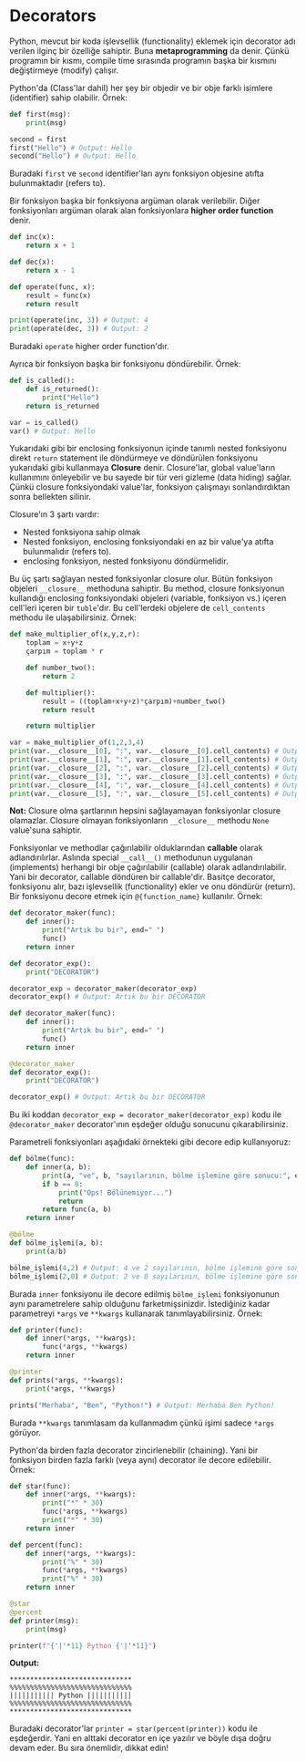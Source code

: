 # Decorators
Python, mevcut bir koda işlevsellik (functionality) eklemek için decorator adı verilen ilginç bir özelliğe sahiptir. Buna **metaprogramming** da denir. Çünkü programın bir kısmı, compile time sırasında programın başka bir kısmını değiştirmeye (modify) çalışır.

Python'da (Class'lar dahil) her şey bir objedir ve bir obje farklı isimlere (identifier) sahip olabilir. Örnek:
```py
def first(msg):
    print(msg)

second = first
first("Hello") # Output: Hello
second("Hello") # Output: Hello
```
Buradaki `first` ve `second` identifier'ları aynı fonksiyon objesine atıfta bulunmaktadır (refers to).

Bir fonksiyon başka bir fonksiyona argüman olarak verilebilir. Diğer fonksiyonları argüman olarak alan fonksiyonlara **higher order function** denir.
```py
def inc(x):
    return x + 1

def dec(x):
    return x - 1

def operate(func, x):
    result = func(x)
    return result

print(operate(inc, 3)) # Output: 4
print(operate(dec, 3)) # Output: 2
```
Buradaki `operate` higher order function'dır.

Ayrıca bir fonksiyon başka bir fonksiyonu döndürebilir. Örnek:
```py
def is_called():
    def is_returned():
        print("Hello")
    return is_returned

var = is_called()
var() # Output: Hello
```
Yukarıdaki gibi bir enclosing fonksiyonun içinde tanımlı nested fonksiyonu direkt `return` statement ile döndürmeye ve döndürülen fonksiyonu yukarıdaki gibi kullanmaya **Closure** denir. Closure'lar, global value'ların kullanımını önleyebilir ve bu sayede bir tür veri gizleme (data hiding) sağlar. Çünkü closure fonksiyondaki value'lar, fonksiyon çalışmayı sonlandırdıktan sonra bellekten silinir.

Closure'ın 3 şartı vardır:
- Nested fonksiyona sahip olmak
- Nested fonksiyon, enclosing fonksiyondaki en az bir value'ya atıfta bulunmalıdır (refers to).
- enclosing fonksiyon, nested fonksiyonu döndürmelidir.

Bu üç şartı sağlayan nested fonksiyonlar closure olur. Bütün fonksiyon objeleri `__closure__` methoduna sahiptir. Bu method, closure fonksiyonun kullandığı enclosing fonksiyondaki objeleri (variable, fonksiyon vs.) içeren cell'leri içeren bir `tuble`'dır. Bu cell'lerdeki objelere de `cell_contents` methodu ile ulaşabilirsiniz. Örnek:
```py
def make_multiplier_of(x,y,z,r):
    toplam = x+y+z
    çarpım = toplam * r

    def number_two():
        return 2

    def multiplier():
        result = ((toplam+x+y+z)*çarpım)+number_two()
        return result

    return multiplier

var = make_multiplier_of(1,2,3,4)
print(var.__closure__[0], ":", var.__closure__[0].cell_contents) # Output: <cell at 0x00000161CABE9FD0: function object at 0x00000161CABE5040> : <function make_multiplier_of.<locals>.number_two at 0x00000161CABE5040>
print(var.__closure__[1], ":", var.__closure__[1].cell_contents) # Output: <cell at 0x00000161CABE9FA0: int object at 0x00000161CA5F69D0> : 6 (toplam)
print(var.__closure__[2], ":", var.__closure__[2].cell_contents) # Output: <cell at 0x00000161CABE9E50: int object at 0x00000161CA5F6930> : 1 (x)
print(var.__closure__[3], ":", var.__closure__[3].cell_contents) # Output: <cell at 0x00000161CABE9E20: int object at 0x00000161CA5F6950> : 2 (y)
print(var.__closure__[4], ":", var.__closure__[4].cell_contents) # Output: <cell at 0x00000161CABE9DF0: int object at 0x00000161CA5F6970> : 3 (z)
print(var.__closure__[5], ":", var.__closure__[5].cell_contents) # Output: <cell at 0x00000161CABE9DC0: int object at 0x00000161CA5F6C10> : 24 (çarpım)
```
**Not:** Closure olma şartlarının hepsini sağlayamayan fonksiyonlar closure olamazlar. Closure olmayan fonksiyonların `__closure__` methodu `None` value'suna sahiptir.

Fonksiyonlar ve methodlar çağırılabilir olduklarından **callable** olarak adlandırılırlar. Aslında special `__call__()` methodunun uygulanan (implements) herhangi bir obje çağırılabilir (callable) olarak adlandırılabilir. Yani bir decorator, callable döndüren bir callable'dir. Basitçe decorator, fonksiyonu alır, bazı işlevsellik (functionality) ekler ve onu döndürür (return). Bir fonksiyonu decore etmek için `@{function_name}` kullanılır. Örnek:
```py
def decorator_maker(func):
    def inner():
        print("Artık bu bir", end=" ")
        func()
    return inner

def decorator_exp():
    print("DECORATOR")

decorator_exp = decorator_maker(decorator_exp)
decorator_exp() # Output: Artık bu bir DECORATOR
```
```py
def decorator_maker(func):
    def inner():
        print("Artık bu bir", end=" ")
        func()
    return inner

@decorator_maker
def decorator_exp():
    print("DECORATOR")

decorator_exp() # Output: Artık bu bir DECORATOR
```
Bu iki koddan `decorator_exp = decorator_maker(decorator_exp)` kodu ile `@decorator_maker` decorator'ının eşdeğer olduğu sonucunu çıkarabilirsiniz.

Parametreli fonksiyonları aşağıdaki örnekteki gibi decore edip kullanıyoruz:
```py
def bölme(func):
    def inner(a, b):
        print(a, "ve", b, "sayılarının, bölme işlemine göre sonucu:", end=" ")
        if b == 0:
            print("Ops! Bölünemiyor...")
            return
        return func(a, b)
    return inner

@bölme
def bölme_işlemi(a, b):
    print(a/b)

bölme_işlemi(4,2) # Output: 4 ve 2 sayılarının, bölme işlemine göre sonucu: 2.0
bölme_işlemi(2,0) # Output: 2 ve 0 sayılarının, bölme işlemine göre sonucu: Ops! Bölünemiyor...
```
Burada `inner` fonksiyonu ile decore edilmiş `bölme_işlemi` fonksiyonunun aynı parametrelere sahip olduğunu farketmişsinizdir. İstediğiniz kadar parametreyi `*args` ve `**kwargs` kullanarak tanımlayabilirsiniz. Örnek:
```py
def printer(func):
    def inner(*args, **kwargs):
        func(*args, **kwargs)
    return inner

@printer
def prints(*args, **kwargs):
    print(*args, **kwargs)

prints("Merhaba", "Ben", "Python!") # Output: Merhaba Ben Python!
```
Burada `**kwargs` tanımlasam da kullanmadım çünkü işimi sadece `*args` görüyor.

Python'da birden fazla decorator zincirlenebilir (chaining). Yani bir fonksiyon birden fazla farklı (veya aynı) decorator ile decore edilebilir. Örnek:
```py
def star(func):
    def inner(*args, **kwargs):
        print("*" * 30)
        func(*args, **kwargs)
        print("*" * 30)
    return inner

def percent(func):
    def inner(*args, **kwargs):
        print("%" * 30)
        func(*args, **kwargs)
        print("%" * 30)
    return inner

@star
@percent
def printer(msg):
    print(msg)

printer(f"{'|'*11} Python {'|'*11}")
```
**Output:**
```
******************************
%%%%%%%%%%%%%%%%%%%%%%%%%%%%%%
||||||||||| Python |||||||||||
%%%%%%%%%%%%%%%%%%%%%%%%%%%%%%
******************************
```
Buradaki decorator'lar `printer = star(percent(printer))` kodu ile eşdeğerdir. Yani en alttaki decorator en içe yazılır ve böyle dışa doğru devam eder. Bu sıra önemlidir, dikkat edin!